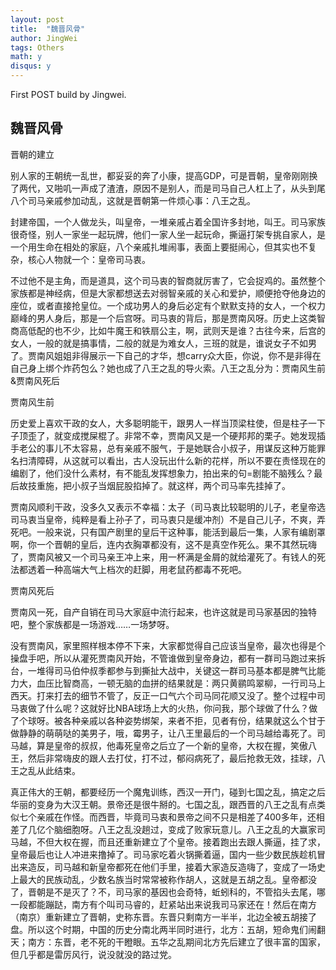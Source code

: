 ```yaml
---
layout: post
title:  "魏晋风骨"
author: JingWei
tags: Others
math: y
disqus: y
---
```



First POST build by Jingwei.


魏晋风骨
------------------------

晋朝的建立


别人家的王朝统一乱世，都妥妥的奔了小康，提高GDP，可是晋朝，皇帝刚刚换了两代，又啪叽一声成了渣渣，原因不是别人，而是司马自己人杠上了，从头到尾八个司马亲戚参加动乱，这就是晋朝第一件烦心事：八王之乱。

封建帝国，一个人做龙头，叫皇帝，一堆亲戚占着全国许多封地，叫王。司马家族很奇怪，别人一家坐一起玩牌，他们一家人坐一起玩命，撕逼打架专挑自家人，是一个用生命在相处的家庭，八个亲戚扎堆闹事，表面上要挺闹心，但其实也不复杂，核心人物就一个：皇帝司马衷。

不过他不是主角，而是道具，这个司马衷的智商就厉害了，它会捉鸡的。虽然整个家族都是神经病，但是大家都想送去对弱智亲戚的关心和爱护，顺便抢夺他身边的座位，或者直接抢皇位。一个成功男人的身后必定有个默默支持的女人，一个权力巅峰的男人身后，那是一个后宫呀。司马衷的背后，那是贾南风呀。历史上这类智商高低配的也不少，比如牛魔王和铁扇公主，啊，武则天是谁？古往今来，后宫的女人，一般的就是搞事情，二般的就是为难女人，三班的就是，谁说女子不如男了。贾南风姐姐非得展示一下自己的才华，想carry众大臣，你说，你不是非得在自己身上绑个炸药包么？她也成了八王之乱的导火索。八王之乱分为：贾南风生前&贾南风死后

贾南风生前

历史爱上喜欢干政的女人，大多聪明能干，跟男人一样当顶梁柱使，但是柱子一下子顶歪了，就变成搅屎棍了。非常不幸，贾南风又是一个硬邦邦的栗子。她发现插手老公的事儿不太容易，总有亲戚不服气，于是她联合小叔子，用谋反这种万能罪名扫清障碍，从这就可以看出，古人没玩出什么新的花样，所以不要在责怪现在的编剧了，他们没什么素材，有不能乱发挥想象力，拍出来的句=剧能不脑残么？最后故技重施，把小叔子当烟屁股掐掉了。就这样，两个司马率先挂掉了。

贾南风顺利干政，没多久又表示不幸福：太子（司马衷比较聪明的儿子，老皇帝选司马衷当皇帝，纯粹是看上孙子了，司马衷只是缓冲剂）不是自己儿子，不爽，弄死吧。一般来说，只有国产剧里的皇后干这种事，能活到最后一集，人家有编剧罩啊，你一个晋朝的皇后，连内衣胸罩都没有，这不是真空作死么。果不其然玩嗨了，贾南风被又一个司马亲王冲上来，用一杯满是金屑的就给灌死了。有钱人的死法都透着一种高端大气上档次的赶脚，用老鼠药都毒不死吧。

贾南风死后

贾南风一死，自产自销在司马大家庭中流行起来，也许这就是司马家基因的独特吧，整个家族都是一场游戏……一场梦呀。

没有贾南风，家里照样根本停不下来，大家都觉得自己应该当皇帝，最次也得是个操盘手吧，所以从灌死贾南风开始，不管谁做到皇帝身边，都有一群司马跑过来拆台，一堆得司马伯仲叔季都参与到撕扯大战中，关键这一群司马基本都是脾气比能力大，血压比智商高，一顿无脑的血拼的结果就是：两只黄鹂鸣翠柳，一行司马上西天。打来打去的细节不管了，反正一口气六个司马同花顺又没了。整个过程中司马衷做了什么呢？这就好比NBA球场上大的火热，你问我，那个球做了什么？做了个球呀。被各种亲戚以各种姿势绑架，来者不拒，见者有份，结果就这么个甘于做静静的萌萌哒的美男子，哦，霉男子，让八王里最后的一个司马越给毒死了。司马越，算是皇帝的叔叔，他毒死皇帝之后立了一个新的皇帝，大权在握，笑傲八王，然后非常嗨皮的跟人去打仗，打不过，郁闷病死了，最后抢救无效，挂球，八王之乱从此结束。

真正伟大的王朝，都要经历一个魔鬼训练，西汉一开门，碰到七国之乱，搞定之后华丽的变身为大汉王朝。景帝还是很牛掰的。七国之乱，跟西晋的八王之乱有点类似七个亲戚在作怪。而西晋，毕竟司马衷和景帝之间不只是相差了400多年，还相差了几亿个脑细胞呀。八王之乱没趟过，变成了败家玩意儿。八王之乱的大赢家司马越，不但大权在握，而且还重新建立了个皇帝。接着跑出去跟人撕逼，挂了求，皇帝最后也让人冲进来撸掉了。司马家吃着火锅撕着逼，国内一些少数民族趁机冒出来造反，司马越和新皇帝都死在他们手里，接着大家造反造嗨了，变成了一场史上最大的民族动乱，少数名族当时常常被称作胡人，这就是五胡之乱。皇帝都没了，晋朝是不是灭了？不，司马家的基因也会奇特，蚯蚓科的，不管掐头去尾，哪一段都能蹦跶，南方有个叫司马睿的，赶紧站出来说我司马家还在！然后在南方（南京）重新建立了晋朝，史称东晋。东晋只剩南方一半半，北边全被五胡接了盘。所以这个时期，中国的历史分南北两半同时进行，北方：五胡，短命鬼们闹翻天；南方：东晋，老不死的干瞪眼。五华之乱期间北方先后建立了很丰富的国家，但几乎都是雷厉风行，说没就没的路过党。
